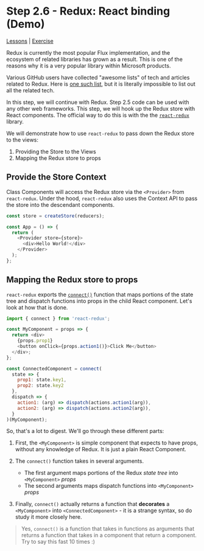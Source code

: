 # Step 2.6 - Redux: React binding (Demo)

[Lessons](../../) | [Exercise](../exercise/)

Redux is currently the most popular Flux implementation, and the ecosystem of related libraries has grown as a result. This is one of the reasons why it is a very popular library within Microsoft products.

Various GitHub users have collected "awesome lists" of tech and articles related to Redux. Here is [one such list](https://github.com/xgrommx/awesome-redux#react---a-javascript-library-for-building-user-interfaces), but it is literally impossible to list out all the related tech.

In this step, we will continue with Redux. Step 2.5 code can be used with any other web frameworks. This step, we will hook up the Redux store with React components. The official way to do this is with the the [`react-redux`](https://react-redux.js.org/) library.

We will demonstrate how to use `react-redux` to pass down the Redux store to the views:

1. Providing the Store to the Views
2. Mapping the Redux store to props

## Provide the Store Context

Class Components will access the Redux store via the `<Provider>` from `react-redux`. Under the hood, `react-redux` also uses the Context API to pass the store into the descendant components.

```js
const store = createStore(reducers);

const App = () => {
  return (
    <Provider store={store}>
      <div>Hello World!</div>
    </Provider>
  );
};
```

## Mapping the Redux store to props

`react-redux` exports the [`connect()`](https://react-redux.js.org/api/connect) function that maps portions of the state tree and dispatch functions into props in the child React component. Let's look at how that is done.

```js
import { connect } from 'react-redux';

const MyComponent = props => {
  return <div>
    {props.prop1}
    <button onClick={props.action1()}>Click Me</button>
  </div>;
};

const ConnectedComponent = connect(
  state => {
    prop1: state.key1,
    prop2: state.key2
  },
  dispatch => {
    action1: (arg) => dispatch(actions.action1(arg)),
    action2: (arg) => dispatch(actions.action2(arg)),
  }
)(MyComponent);
```

So, that's a lot to digest. We'll go through these different parts:

1. First, the `<MyComponent>` is simple component that expects to have props, without any knowledge of Redux. It is just a plain React Component.

2. The `connect()` function takes in several arguments.

   - The first argument maps portions of the Redux _state tree_ into `<MyComponent>` _props_
   - The second arguments maps dispatch functions into `<MyComponent>` _props_

3. Finally, `connect()` actually returns a function that **decorates** a `<MyComponent>` into `<ConnectedComponent>` - it is a strange syntax, so do study it more closely here.

> Yes, `connect()` is a function that takes in functions as arguments that returns a function that takes in a component that return a component. Try to say this fast 10 times :)
